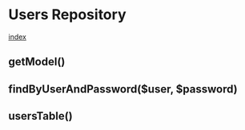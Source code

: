 # Users Repository

[index](../index.md)

## getModel()
>

## findByUserAndPassword($user, $password)
>

## usersTable()
>